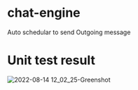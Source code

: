 # chat-engine
Auto schedular to send Outgoing message

# Unit test result

![2022-08-14 12_02_25-Greenshot](https://user-images.githubusercontent.com/77870940/184525418-06c8d67b-dc96-4cf6-ab96-5711dd98f3e8.png)
